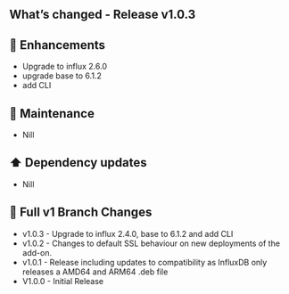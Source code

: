 ## What’s changed - Release v1.0.3

## 🚀 Enhancements

- Upgrade to influx 2.6.0
- upgrade base to 6.1.2
- add CLI

## 🧰 Maintenance

- Nill

## ⬆️ Dependency updates

- Nill

## 📖 Full v1 Branch Changes

- v1.0.3 - Upgrade to influx 2.4.0, base to 6.1.2 and add CLI
- v1.0.2 - Changes to default SSL behaviour on new deployments of the add-on.
- v1.0.1 - Release including updates to compatibility as InfluxDB only releases a AMD64 and ARM64 .deb file
- V1.0.0 - Initial Release
